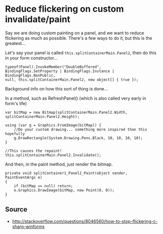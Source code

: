 ﻿# Reduce flickering on custom invalidate/paint

Say we are doing custom painting on a panel, and we want to reduce flickering as much as possible.
There's a few ways to do it, but this is the greatest...

Let's say your panel is called `this.splitContainerMain.Panel2`, then do this in your form constructor...

	typeof(Panel).InvokeMember("DoubleBuffered",
	BindingFlags.SetProperty | BindingFlags.Instance | BindingFlags.NonPublic,
	null, this.splitContainerMain.Panel2, new object[] { true });

Background info on how this sort of thing is done...

In a method, such as RefreshPanel() (which is also called very early in form's life)

	var bitMap = new Bitmap(splitContainerMain.Panel2.Width, splitContainerMain.Panel2.Height);

	using (var g = Graphics.FromImage(bitMap)) {
		//Do your custom drawing... something more inspired than this hopefully
		g.DrawRectangle(System.Drawing.Pens.Black, 10, 10, 10, 10);
	}

	//This causes the repaint!
	this.splitContainerMain.Panel2.Invalidate();

And then, in the paint method, just render the bitmap.

	private void splitContainer1_Panel2_Paint(object sender, PaintEventArgs e)
	{
		if (bitMap == null) return;
		e.Graphics.DrawImage(bitMap, new Point(0, 0));
	}

## Source

- <http://stackoverflow.com/questions/8046560/how-to-stop-flickering-c-sharp-winforms>